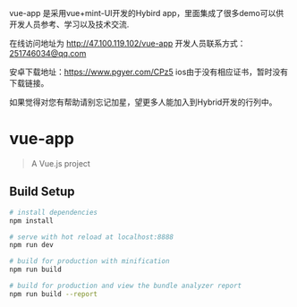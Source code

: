 vue-app 是采用vue+mint-UI开发的Hybird app，里面集成了很多demo可以供开发人员参考、学习以及技术交流.

在线访问地址为 http://47.100.119.102/vue-app 开发人员联系方式：251746034@qq.com

安卓下载地址：https://www.pgyer.com/CPz5
ios由于没有相应证书，暂时没有下载链接。

如果觉得对您有帮助请别忘记加星，望更多人能加入到Hybrid开发的行列中。

# vue-app

> A Vue.js project

## Build Setup

``` bash
# install dependencies
npm install

# serve with hot reload at localhost:8888
npm run dev

# build for production with minification
npm run build

# build for production and view the bundle analyzer report
npm run build --report
```
